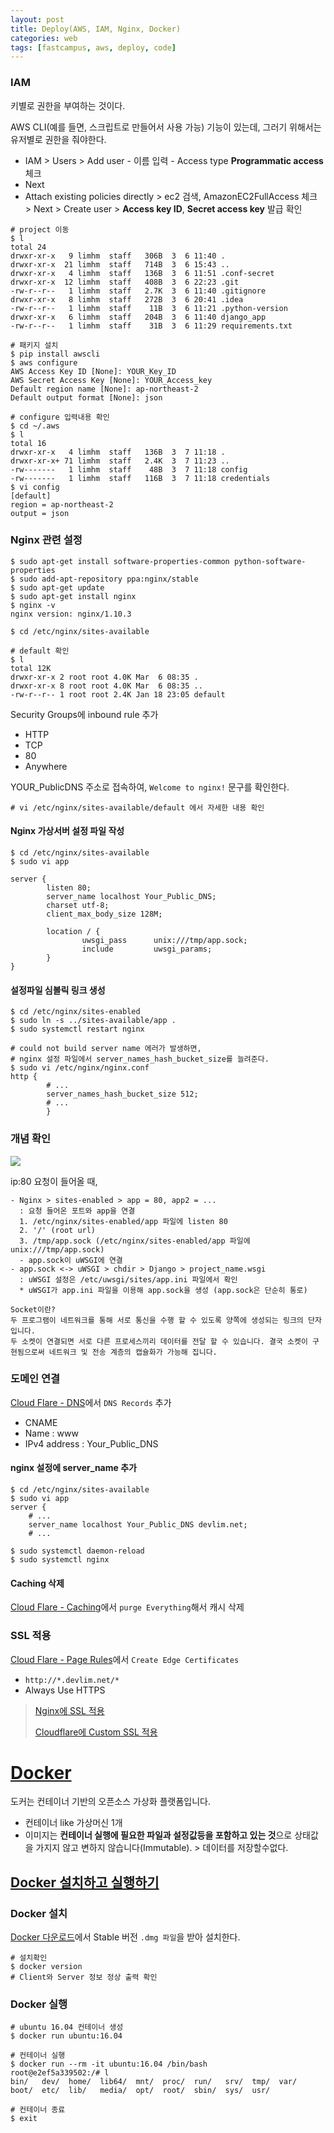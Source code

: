 ```yaml
---
layout: post
title: Deploy(AWS, IAM, Nginx, Docker)
categories: web
tags: [fastcampus, aws, deploy, code]
---
```


### IAM

키별로 권한을 부여하는 것이다.

AWS CLI(예를 들면, 스크립트로 만들어서 사용 가능) 기능이 있는데, 그러기 위해서는 유저별로 권한을 줘야한다.

- IAM > Users > Add user
        - 이름 입력
        - Access type **Programmatic access** 체크
- Next
- Attach existing policies directly > ec2 검색, AmazonEC2FullAccess 체크 > Next > Create user > **Access key ID**, **Secret access key** 발급 확인

```shell
# project 이동
$ l
total 24
drwxr-xr-x   9 limhm  staff   306B  3  6 11:40 .
drwxr-xr-x  21 limhm  staff   714B  3  6 15:43 ..
drwxr-xr-x   4 limhm  staff   136B  3  6 11:51 .conf-secret
drwxr-xr-x  12 limhm  staff   408B  3  6 22:23 .git
-rw-r--r--   1 limhm  staff   2.7K  3  6 11:40 .gitignore
drwxr-xr-x   8 limhm  staff   272B  3  6 20:41 .idea
-rw-r--r--   1 limhm  staff    11B  3  6 11:21 .python-version
drwxr-xr-x   6 limhm  staff   204B  3  6 11:40 django_app
-rw-r--r--   1 limhm  staff    31B  3  6 11:29 requirements.txt

# 패키지 설치
$ pip install awscli
$ aws configure
AWS Access Key ID [None]: YOUR_Key_ID
AWS Secret Access Key [None]: YOUR_Access_key
Default region name [None]: ap-northeast-2
Default output format [None]: json

# configure 입력내용 확인
$ cd ~/.aws
$ l
total 16
drwxr-xr-x   4 limhm  staff   136B  3  7 11:18 .
drwxr-xr-x+ 71 limhm  staff   2.4K  3  7 11:23 ..
-rw-------   1 limhm  staff    48B  3  7 11:18 config
-rw-------   1 limhm  staff   116B  3  7 11:18 credentials
$ vi config
[default]
region = ap-northeast-2
output = json
```




### Nginx 관련 설정

```shell
$ sudo apt-get install software-properties-common python-software-properties
$ sudo add-apt-repository ppa:nginx/stable
$ sudo apt-get update
$ sudo apt-get install nginx
$ nginx -v
nginx version: nginx/1.10.3
```


```shell
$ cd /etc/nginx/sites-available

# default 확인
$ l
total 12K
drwxr-xr-x 2 root root 4.0K Mar  6 08:35 .
drwxr-xr-x 8 root root 4.0K Mar  6 08:35 ..
-rw-r--r-- 1 root root 2.4K Jan 18 23:05 default
```

Security Groups에 inbound rule 추가

- HTTP
- TCP
- 80
- Anywhere

YOUR_PublicDNS 주소로 접속하여, `Welcome to nginx!` 문구를 확인한다.

```shell
# vi /etc/nginx/sites-available/default 에서 자세한 내용 확인
```


#### Nginx 가상서버 설정 파일 작성

```shell
$ cd /etc/nginx/sites-available
$ sudo vi app
```

```
server {
        listen 80;
        server_name localhost Your_Public_DNS;
        charset utf-8;
        client_max_body_size 128M;

        location / {
                uwsgi_pass      unix:///tmp/app.sock;
                include         uwsgi_params;
        }
}
```

#### 설정파일 심볼릭 링크 생성

```shell
$ cd /etc/nginx/sites-enabled
$ sudo ln -s ../sites-available/app .
$ sudo systemctl restart nginx

# could not build server name 에러가 발생하면,
# nginx 설정 파일에서 server_names_hash_bucket_size를 늘려준다.
$ sudo vi /etc/nginx/nginx.conf
http {
        # ...
        server_names_hash_bucket_size 512;
        # ...
        }
```



### 개념 확인
![](/image/wps-web-nginx-uwsgi.png)

ip:80 요청이 들어올 때,

```
- Nginx > sites-enabled > app = 80, app2 = ...
  : 요청 들어온 포트와 app을 연결
  1. /etc/nginx/sites-enabled/app 파일에 listen 80
  2. '/' (root url)
  3. /tmp/app.sock (/etc/nginx/sites-enabled/app 파일에 unix:///tmp/app.sock)
  - app.sock이 uWSGI에 연결
- app.sock <-> uWSGI > chdir > Django > project_name.wsgi
  : uWSGI 설정은 /etc/uwsgi/sites/app.ini 파일에서 확인
  * uWSGI가 app.ini 파일을 이용해 app.sock을 생성 (app.sock은 단순히 통로)
```



```
Socket이란?
두 프로그램이 네트워크를 통해 서로 통신을 수행 할 수 있도록 양쪽에 생성되는 링크의 단자입니다.
두 소켓이 연결되면 서로 다른 프로세스끼리 데이터를 전달 할 수 있습니다. 결국 소켓이 구현됨으로써 네트워크 및 전송 계층의 캡슐화가 가능해 집니다.
```



### 도메인 연결

[Cloud Flare - DNS](https://www.cloudflare.com/a/dns/devlim.net)에서 `DNS Records` 추가

- CNAME
- Name : www
- IPv4 address : Your_Public_DNS

#### nginx 설정에 server_name 추가

```shell
$ cd /etc/nginx/sites-available
$ sudo vi app
server {
	# ...
	server_name localhost Your_Public_DNS devlim.net;
	# ...
```

```shell
$ sudo systemctl daemon-reload
$ sudo systemctl nginx
```

#### Caching 삭제

[Cloud Flare - Caching](https://www.cloudflare.com/a/caching/devlim.net)에서 `purge Everything`해서 캐시 삭제



### SSL 적용

[Cloud Flare - Page Rules](https://www.cloudflare.com/a/page-rules/devlim.net)에서 `Create Edge Certificates`

- `http://*.devlim.net/*`
- Always Use HTTPS

> [Nginx에 SSL 적용](https://haandol.wordpress.com/2014/03/12/nginx-ssl-%EC%A0%81%EC%9A%A9%ED%95%98%EA%B8%B0startssl-com%EC%9D%84-%EC%9D%B4%EC%9A%A9%ED%95%98%EC%97%AC/)
>
> [Cloudflare에 Custom SSL 적용](https://support.cloudflare.com/hc/en-us/articles/200170466-How-do-I-upload-a-custom-SSL-certificate-Business-or-Enterprise-only-)

# [Docker](https://subicura.com/2017/01/19/docker-guide-for-beginners-1.html)

도커는 컨테이너 기반의 오픈소스 가상화 플랫폼입니다.

- 컨테이너 like 가상머신 1개
- 이미지는 **컨테이너 실행에 필요한 파일과 설정값등을 포함하고 있는 것**으로 상태값을 가지지 않고 변하지 않습니다(Immutable). > 데이터를 저장할수없다.

## [Docker 설치하고 실행하기](https://subicura.com/2017/01/19/docker-guide-for-beginners-2.html)

### Docker 설치

[Docker 다운로드](https://docs.docker.com/docker-for-mac/install/)에서 Stable 버전 `.dmg 파일`을 받아 설치한다.

```shell
# 설치확인
$ docker version
# Client와 Server 정보 정상 출력 확인
```

### Docker 실행

```shell
# ubuntu 16.04 컨테이너 생성
$ docker run ubuntu:16.04

# 컨테이너 실행
$ docker run --rm -it ubuntu:16.04 /bin/bash
root@e2ef5a339502:/# l
bin/   dev/  home/  lib64/  mnt/  proc/  run/   srv/  tmp/  var/
boot/  etc/  lib/   media/  opt/  root/  sbin/  sys/  usr/

# 컨테이너 종료
$ exit
```
